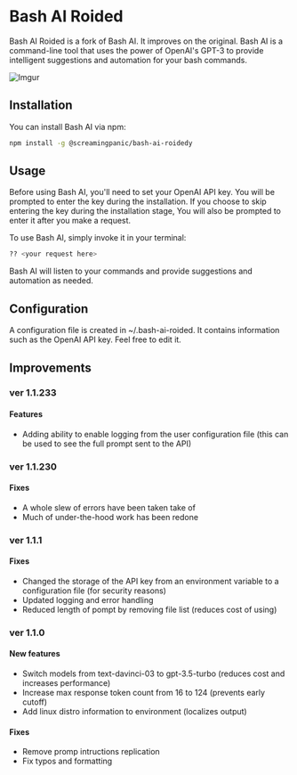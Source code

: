 # Bash AI Roided

Bash AI Roided is a fork of Bash AI. It improves on the original. Bash AI is a command-line tool that uses the power of OpenAI's GPT-3 to provide intelligent suggestions and automation for your bash commands.

![Imgur](https://imgur.com/5kGTZwv.gif)

## Installation

You can install Bash AI via npm:

```bash
npm install -g @screamingpanic/bash-ai-roidedy
```

## Usage

Before using Bash AI, you'll need to set your OpenAI API key. You will be prompted to enter the key during the installation. If you choose to skip entering the key during the installation stage, You will also be prompted to enter it after you make a request.

To use Bash AI, simply invoke it in your terminal:

```bash
?? <your request here>
```

Bash AI will listen to your commands and provide suggestions and automation as needed.

## Configuration

A configuration file is created in ~/.bash-ai-roided. It contains information such as the OpenAI API key. Feel free to edit it. 

## Improvements

### ver 1.1.233
#### Features

* Adding ability to enable logging from the user configuration file (this can be used to see the full prompt sent to the API)

### ver 1.1.230
#### Fixes

* A whole slew of errors have been taken take of
* Much of under-the-hood work has been redone

### ver 1.1.1
#### Fixes

* Changed the storage of the API key from an environment variable to a configuration file (for security reasons)
* Updated logging and error handling
* Reduced length of pompt by removing file list (reduces cost of using)

### ver 1.1.0
#### New features

* Switch models from text-davinci-03 to gpt-3.5-turbo (reduces cost and increases performance)
* Increase max response token count from 16 to 124 (prevents early cutoff)
* Add linux distro information to environment (localizes output)

#### Fixes

* Remove promp intructions replication
* Fix typos and formatting